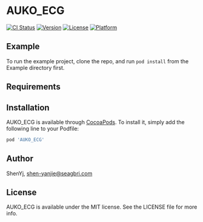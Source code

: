 # AUKO_ECG

[![CI Status](https://img.shields.io/travis/ShenYj/AUKO_ECG.svg?style=flat)](https://travis-ci.org/ShenYj/AUKO_ECG)
[![Version](https://img.shields.io/cocoapods/v/AUKO_ECG.svg?style=flat)](https://cocoapods.org/pods/AUKO_ECG)
[![License](https://img.shields.io/cocoapods/l/AUKO_ECG.svg?style=flat)](https://cocoapods.org/pods/AUKO_ECG)
[![Platform](https://img.shields.io/cocoapods/p/AUKO_ECG.svg?style=flat)](https://cocoapods.org/pods/AUKO_ECG)

## Example

To run the example project, clone the repo, and run `pod install` from the Example directory first.

## Requirements

## Installation

AUKO_ECG is available through [CocoaPods](https://cocoapods.org). To install
it, simply add the following line to your Podfile:

```ruby
pod 'AUKO_ECG'
```

## Author

ShenYj, shen-yanjie@seagbri.com

## License

AUKO_ECG is available under the MIT license. See the LICENSE file for more info.
